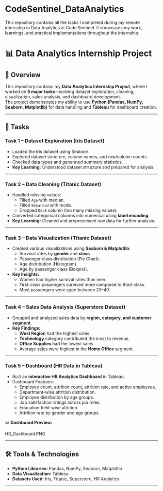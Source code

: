 # CodeSentinel_DataAnalytics
This repository contains all the tasks I completed during my remote internship in Data Analytics at Code Sentinel. It showcases my work, learnings, and practical implementations throughout the internship.
# 📊 Data Analytics Internship Project  

## 📌 Overview  
This repository contains my **Data Analytics Internship Project**, where I worked on **5 major tasks** involving dataset exploration, cleaning, visualization, sales analysis, and dashboard development.  
The project demonstrates my ability to use **Python (Pandas, NumPy, Seaborn, Matplotlib)** for data handling and **Tableau** for dashboard creation.  

---

## 🚀 Tasks  

### **Task 1 – Dataset Exploration (Iris Dataset)**  
- Loaded the Iris dataset using Seaborn.  
- Explored dataset structure, column names, and row/column counts.  
- Checked data types and generated summary statistics.  
- **Key Learning:** Understood dataset structure and prepared for analysis.  

---

### **Task 2 – Data Cleaning (Titanic Dataset)**  
- Handled missing values:  
  - Filled `Age` with median.  
  - Filled `Embarked` with mode.  
  - Dropped `Deck` column (too many missing values).  
- Converted categorical columns into numerical using **label encoding**.  
- **Key Learning:** Cleaned and preprocessed raw data for further analysis.  

---

### **Task 3 – Data Visualization (Titanic Dataset)**  
- Created various visualizations using **Seaborn & Matplotlib**:  
  - Survival rates by **gender** and **class**.  
  - Passenger class distribution (Pie Chart).  
  - Age distribution (Histogram).  
  - Age by passenger class (Boxplot).  
- **Key Insights:**  
  - Women had higher survival rates than men.  
  - First-class passengers survived more compared to third-class.  
  - Most passengers were aged between 20–40.  

---

### **Task 4 – Sales Data Analysis (Superstore Dataset)**  
- Grouped and analyzed sales data by **region, category, and customer segment**.  
- **Key Findings:**  
  - **West Region** had the highest sales.  
  - **Technology** category contributed the most to revenue.  
  - **Office Supplies** had the lowest sales.  
  - Average sales were highest in the **Home Office** segment.  

---

### **Task 5 – Dashboard (HR Data in Tableau)**  
- Built an **interactive HR Analytics Dashboard** in Tableau.  
- Dashboard Features:  
  - Employee count, attrition count, attrition rate, and active employees.  
  - Department-wise attrition distribution.  
  - Employee distribution by age groups.  
  - Job satisfaction ratings across job roles.  
  - Education field-wise attrition.  
  - Attrition rate by gender and age groups.  

📊 **Dashboard Preview:**  

HR_Dashboard.PNG

---

## 🛠️ Tools & Technologies  
- **Python Libraries:** Pandas, NumPy, Seaborn, Matplotlib  
- **Data Visualization:** Tableau  
- **Datasets Used:** Iris, Titanic, Superstore, HR Analytics  

---



